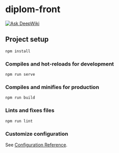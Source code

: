 # diplom-front

[![Ask DeepWiki](https://deepwiki.com/badge.svg)](https://deepwiki.com/AlexeyNikitin01/diplom-front)

## Project setup
```
npm install
```

### Compiles and hot-reloads for development
```
npm run serve
```

### Compiles and minifies for production
```
npm run build
```

### Lints and fixes files
```
npm run lint
```

### Customize configuration
See [Configuration Reference](https://cli.vuejs.org/config/).
